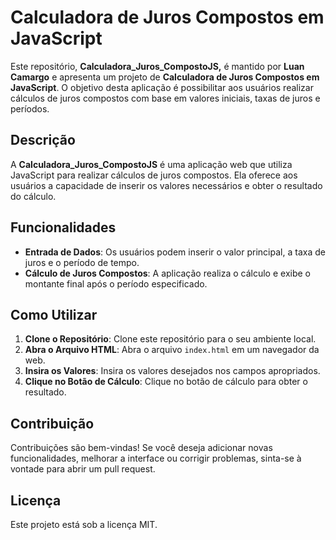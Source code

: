 # Calculadora de Juros Compostos em JavaScript

Este repositório, **Calculadora_Juros_CompostoJS,** é mantido por **Luan Camargo** e apresenta um projeto de **Calculadora de Juros Compostos em JavaScript**. O objetivo desta aplicação é possibilitar aos usuários realizar cálculos de juros compostos com base em valores iniciais, taxas de juros e períodos.

## Descrição

A **Calculadora_Juros_CompostoJS** é uma aplicação web que utiliza JavaScript para realizar cálculos de juros compostos. Ela oferece aos usuários a capacidade de inserir os valores necessários e obter o resultado do cálculo.

## Funcionalidades

- **Entrada de Dados**: Os usuários podem inserir o valor principal, a taxa de juros e o período de tempo.
- **Cálculo de Juros Compostos**: A aplicação realiza o cálculo e exibe o montante final após o período especificado.

## Como Utilizar

1. **Clone o Repositório**: Clone este repositório para o seu ambiente local.
2. **Abra o Arquivo HTML**: Abra o arquivo `index.html` em um navegador da web.
3. **Insira os Valores**: Insira os valores desejados nos campos apropriados.
4. **Clique no Botão de Cálculo**: Clique no botão de cálculo para obter o resultado.

## Contribuição

Contribuições são bem-vindas! Se você deseja adicionar novas funcionalidades, melhorar a interface ou corrigir problemas, sinta-se à vontade para abrir um pull request.

## Licença

Este projeto está sob a licença MIT.
